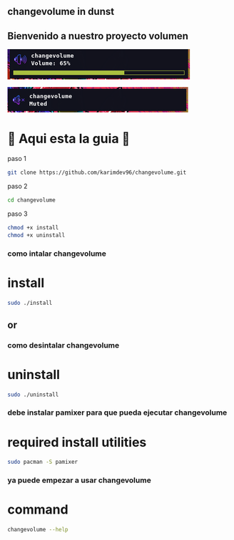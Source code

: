 ## changevolume in dunst
## Bienvenido a nuestro proyecto volumen

![fotos](img/volume.png)

![fotos](img/muted.png)

#  Aqui esta la guia 


paso 1
```bash
git clone https://github.com/karimdev96/changevolume.git
```
paso 2
```bash
cd changevolume
```
paso 3
```bash
chmod +x install
chmod +x uninstall
```
### como intalar changevolume
# install
```bash
sudo ./install
```
## or
### como desintalar changevolume
# uninstall
```bash
sudo ./uninstall
```
### debe instalar pamixer para que pueda ejecutar changevolume
# required install utilities
```bash
sudo pacman -S pamixer
```

### ya puede empezar  a usar changevolume
# command
```bash
changevolume --help
```
